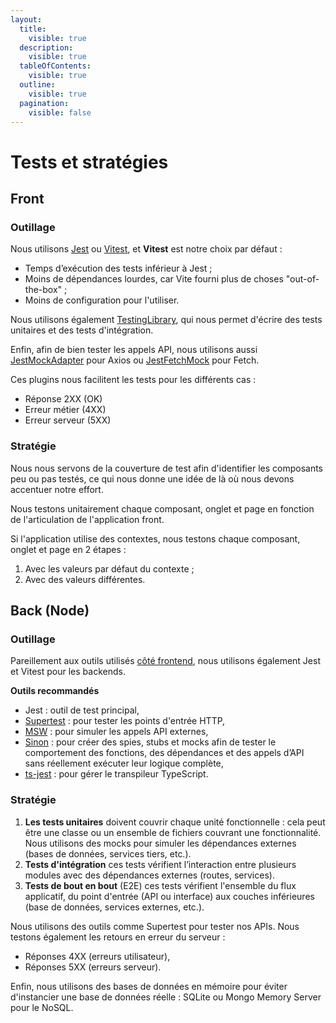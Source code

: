 ```yaml
---
layout:
  title:
    visible: true
  description:
    visible: true
  tableOfContents:
    visible: true
  outline:
    visible: true
  pagination:
    visible: false
---
```


# Tests et stratégies

## Front

### Outillage

Nous utilisons [Jest](https://jestjs.io/) ou [Vitest](https://vitest.dev/guide/), et **Vitest** est notre choix par défaut :

* Temps d’exécution des tests inférieur à Jest ;
* Moins de dépendances lourdes, car Vite fourni plus de choses "out-of-the-box" ;
* Moins de configuration pour l'utiliser.

Nous utilisons également [TestingLibrary](https://testing-library.com/), qui nous permet d'écrire des tests unitaires et des tests d'intégration.

Enfin, afin de bien tester les appels API, nous utilisons aussi [JestMockAdapter](https://www.npmjs.com/package/jest-mock-axios) pour Axios ou [JestFetchMock](https://www.npmjs.com/package/jest-fetch-mock) pour Fetch.

Ces plugins nous facilitent les tests pour les différents cas :

* Réponse 2XX (OK)
* Erreur métier (4XX)
* Erreur serveur (5XX)

### Stratégie

Nous nous servons de la couverture de test afin d'identifier les composants peu ou pas testés, ce qui nous donne une idée de là où nous devons accentuer notre effort.

Nous testons unitairement chaque composant, onglet et page en fonction de l'articulation de l'application front.

Si l'application utilise des contextes, nous testons chaque composant, onglet et page en 2 étapes :

1. Avec les valeurs par défaut du contexte ;
2. Avec des valeurs différentes.

## Back (Node)

### Outillage

Pareillement aux outils utilisés [côté frontend](tests-et-strategies.md#front), nous utilisons également Jest et Vitest pour les backends.

**Outils recommandés**

* Jest : outil de test principal,
* [Supertest](https://www.npmjs.com/package/supertest) : pour tester les points d'entrée HTTP,
* [MSW](https://mswjs.io/) : pour simuler les appels API externes,
* [Sinon](https://sinonjs.org/) : pour créer des spies, stubs et mocks afin de tester le comportement des fonctions, des dépendances et des appels d’API sans réellement exécuter leur logique complète,
* [ts-jest](https://www.npmjs.com/package/ts-jest) : pour gérer le transpileur TypeScript.

### Stratégie

1. **Les tests unitaires** doivent couvrir chaque unité fonctionnelle : cela peut être une classe ou un ensemble de fichiers couvrant une fonctionnalité. Nous utilisons des mocks pour simuler les dépendances externes (bases de données, services tiers, etc.).
2. **Tests d'intégration** ces tests vérifient l’interaction entre plusieurs modules avec des dépendances externes (routes, services).
3. **Tests de bout en bout** (E2E) ces tests vérifient l'ensemble du flux applicatif, du point d'entrée (API ou interface) aux couches inférieures (base de données, services externes, etc.).

Nous utilisons des outils comme Supertest pour tester nos APIs. Nous testons également les retours en erreur du serveur :

* Réponses 4XX (erreurs utilisateur),
* Réponses 5XX (erreurs serveur).

Enfin, nous utilisons des bases de données en mémoire pour éviter d'instancier une base de données réelle : SQLite ou Mongo Memory Server pour le NoSQL.
